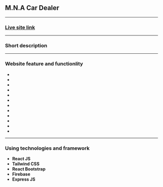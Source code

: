 ## **M.N.A Car Dealer**

***

### **[Live site link](https://mna-car-dealer.web.app/)**

***

### **Short description**

***

### **Website feature and functionlity**
* 
* 
* 
* 
* 
* 
* 
* 
* 
* 
* 
* 

***

### **Using technologies and framework**
* **React JS**
* **Tailwind CSS**
* **React Bootstrap**
* **Firebase**
* **Express JS**